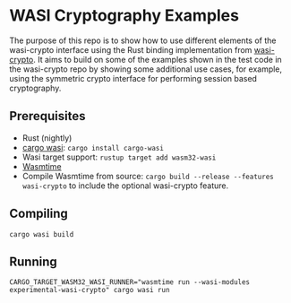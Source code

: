 # WASI Cryptography Examples

The purpose of this repo is to show how to use different elements of the wasi-crypto interface using the Rust binding implementation from [wasi-crypto](https://github.com/WebAssembly/wasi-crypto). It aims to build on some of the examples shown in the test code in the wasi-crypto repo by showing some additional use cases, for example, using the symmetric crypto interface for performing session based cryptography.

## Prerequisites

- Rust (nightly)
- [cargo wasi](https://github.com/bytecodealliance/cargo-wasi): `cargo install cargo-wasi`
- Wasi target support: `rustup target add wasm32-wasi`
- [Wasmtime](https://github.com/bytecodealliance/wasmtime)
- Compile Wasmtime from source: `cargo build --release --features wasi-crypto` to include the optional wasi-crypto feature.

## Compiling

`cargo wasi build`

## Running

`CARGO_TARGET_WASM32_WASI_RUNNER="wasmtime run --wasi-modules experimental-wasi-crypto" cargo wasi run`
